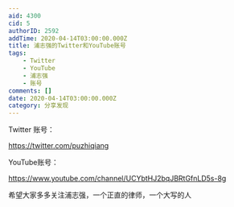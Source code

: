 ```yaml
---
aid: 4300
cid: 5
authorID: 2592
addTime: 2020-04-14T03:00:00.000Z
title: 浦志强的Twitter和YouTube账号
tags:
    - Twitter
    - YouTube
    - 浦志强
    - 账号
comments: []
date: 2020-04-14T03:00:00.000Z
category: 分享发现
---
```


Twitter 账号：

https://twitter.com/puzhiqiang

YouTube账号：

https://www.youtube.com/channel/UCYbtHJ2bqJBRtGfnLD5s-8g

希望大家多多关注浦志强，一个正直的律师，一个大写的人
